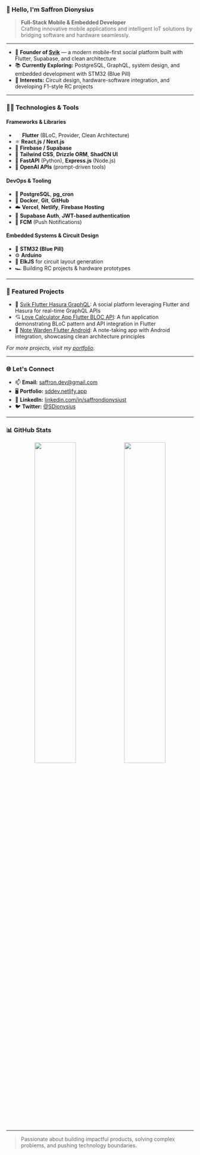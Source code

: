 ### 👋 Hello, I'm Saffron Dionysius

> **Full-Stack Mobile & Embedded Developer**  
> Crafting innovative mobile applications and intelligent IoT solutions by bridging software and hardware seamlessly.

---

- 🔭 **Founder of [Svik]** — a modern mobile-first social platform built with Flutter, Supabase, and clean architecture  
- 📚 **Currently Exploring:** PostgreSQL, GraphQL, system design, and embedded development with STM32 (Blue Pill)  
- 🧪 **Interests:** Circuit design, hardware-software integration, and developing F1-style RC projects

---

### 🧑‍💻 Technologies & Tools

#### Frameworks & Libraries
- <img width="15" src="https://cdn.discordapp.com/emojis/427942750277730305.webp?size=56"> **Flutter** (BLoC, Provider, Clean Architecture)  
- ⚛️ **React.js / Next.js**  
- 🔌 **Firebase / Supabase**  
- 💨 **Tailwind CSS**, **Drizzle ORM**, **ShadCN UI**  
- 🧪 **FastAPI** (Python), **Express.js** (Node.js)  
- 🧠 **OpenAI APIs** (prompt-driven tools)

#### DevOps & Tooling
- 🐘 **PostgreSQL**, **pg_cron**  
- 🐳 **Docker**, **Git**, **GitHub**  
- ☁️ **Vercel**, **Netlify**, **Firebase Hosting**  
- 🔐 **Supabase Auth**, **JWT-based authentication**  
- 🔔 **FCM** (Push Notifications)

#### Embedded Systems & Circuit Design
- 🧿 **STM32 (Blue Pill)**  
- ⚙️ **Arduino**  
- 📐 **ElkJS** for circuit layout generation  
- 🏎️ Building RC projects & hardware prototypes

---

### 📌 Featured Projects

- 🧠 [Svik Flutter Hasura GraphQL](https://github.com/yourusername/svik-flutter-hasura-graphql): A social platform leveraging Flutter and Hasura for real-time GraphQL APIs  
- 💘 [Love Calculator App Flutter BLOC API](https://github.com/yourusername/love-calculator-app): A fun application demonstrating BLoC pattern and API integration in Flutter  
- 📝 [Note Warden Flutter Android](https://github.com/yourusername/note-warden): A note-taking app with Android integration, showcasing clean architecture principles

*For more projects, visit my [portfolio](https://sddev.netlify.app).*

---

### 🌐 Let's Connect

- 📫 **Email:** saffron.dev@gmail.com  
- 🖥️ **Portfolio:** [sddev.netlify.app](https://sddev.netlify.app)  
- 💼 **LinkedIn:** [linkedin.com/in/saffrondionysiust](https://linkedin.com/in/saffrondionysiust)  
- 🐦 **Twitter:** [@SDionysius](https://twitter.com/SDionysius)

---

### 📊 GitHub Stats

<p align="center">
  <img src="https://github-readme-stats.vercel.app/api?username=saffron-codes&show_icons=true&theme=github_dark" width="47%" />
  <img src="https://github-readme-stats.vercel.app/api/top-langs/?username=saffron-codes&layout=compact&theme=github_dark" width="47%" />
</p>

---

> Passionate about building impactful products, solving complex problems, and pushing technology boundaries.

[#flutter]: https://flutter.dev  
[svik]: https://github.com/yourusername/svik
